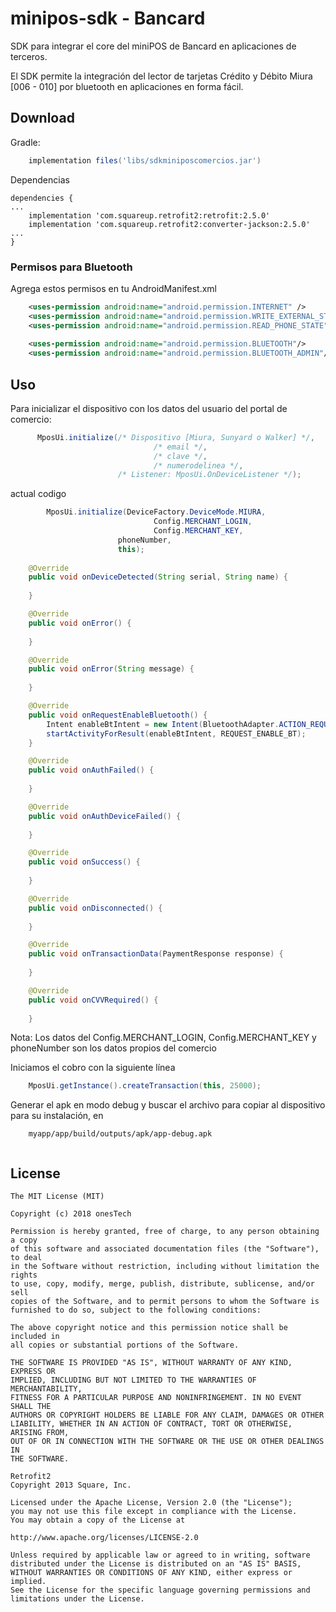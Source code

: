 # minipos-sdk - Bancard
SDK para integrar el core del miniPOS de Bancard en aplicaciones de terceros.

El SDK permite la integración del lector de tarjetas Crédito y Débito Miura [006 - 010] por bluetooth en aplicaciones en forma fácil.

Download
--------

Gradle:
```groovy
    implementation files('libs/sdkminiposcomercios.jar')
```

Dependencias
```
dependencies {
...
    implementation 'com.squareup.retrofit2:retrofit:2.5.0'
    implementation 'com.squareup.retrofit2:converter-jackson:2.5.0'
...
}
```

### Permisos para Bluetooth

Agrega estos permisos en tu AndroidManifest.xml
```xml
    <uses-permission android:name="android.permission.INTERNET" />
    <uses-permission android:name="android.permission.WRITE_EXTERNAL_STORAGE" />
    <uses-permission android:name="android.permission.READ_PHONE_STATE" />
    
    <uses-permission android:name="android.permission.BLUETOOTH"/>
    <uses-permission android:name="android.permission.BLUETOOTH_ADMIN"/>
```

Uso
---
Para inicializar el dispositivo con los datos del usuario del portal de comercio:

``` java
      MposUi.initialize(/* Dispositivo [Miura, Sunyard o Walker] */,
                                /* email */,
                                /* clave */,
                                /* numerodelinea */,
                        /* Listener: MposUi.OnDeviceListener */);
```

actual codigo
``` java
        MposUi.initialize(DeviceFactory.DeviceMode.MIURA,
                                Config.MERCHANT_LOGIN,
                                Config.MERCHANT_KEY,
                        phoneNumber,
                        this);
                        
    @Override
    public void onDeviceDetected(String serial, String name) {
        
    }

    @Override
    public void onError() {
        
    }

    @Override
    public void onError(String message) {
       
    }

    @Override
    public void onRequestEnableBluetooth() {
        Intent enableBtIntent = new Intent(BluetoothAdapter.ACTION_REQUEST_ENABLE);
        startActivityForResult(enableBtIntent, REQUEST_ENABLE_BT);
    }

    @Override
    public void onAuthFailed() {
        
    }

    @Override
    public void onAuthDeviceFailed() {
        
    }

    @Override
    public void onSuccess() {
        
    }

    @Override
    public void onDisconnected() {
        
    }

    @Override
    public void onTransactionData(PaymentResponse response) {
        
    }

    @Override
    public void onCVVRequired() {
        
    }                        
```

Nota: Los datos del Config.MERCHANT_LOGIN, Config.MERCHANT_KEY y phoneNumber son los datos propios del comercio

Iniciamos el cobro con la siguiente línea
```java
    MposUi.getInstance().createTransaction(this, 25000);
```

Generar el apk en modo debug y buscar el archivo para copiar al dispositivo para su instalación, en

```
    myapp/app/build/outputs/apk/app-debug.apk
       
``` 

License
-------

    The MIT License (MIT)

    Copyright (c) 2018 onesTech

    Permission is hereby granted, free of charge, to any person obtaining a copy
    of this software and associated documentation files (the "Software"), to deal
    in the Software without restriction, including without limitation the rights
    to use, copy, modify, merge, publish, distribute, sublicense, and/or sell
    copies of the Software, and to permit persons to whom the Software is
    furnished to do so, subject to the following conditions:

    The above copyright notice and this permission notice shall be included in
    all copies or substantial portions of the Software.

    THE SOFTWARE IS PROVIDED "AS IS", WITHOUT WARRANTY OF ANY KIND, EXPRESS OR
    IMPLIED, INCLUDING BUT NOT LIMITED TO THE WARRANTIES OF MERCHANTABILITY,
    FITNESS FOR A PARTICULAR PURPOSE AND NONINFRINGEMENT. IN NO EVENT SHALL THE
    AUTHORS OR COPYRIGHT HOLDERS BE LIABLE FOR ANY CLAIM, DAMAGES OR OTHER
    LIABILITY, WHETHER IN AN ACTION OF CONTRACT, TORT OR OTHERWISE, ARISING FROM,
    OUT OF OR IN CONNECTION WITH THE SOFTWARE OR THE USE OR OTHER DEALINGS IN
    THE SOFTWARE.
    
    Retrofit2
    Copyright 2013 Square, Inc.

    Licensed under the Apache License, Version 2.0 (the "License");
    you may not use this file except in compliance with the License.
    You may obtain a copy of the License at

    http://www.apache.org/licenses/LICENSE-2.0

    Unless required by applicable law or agreed to in writing, software
    distributed under the License is distributed on an "AS IS" BASIS,
    WITHOUT WARRANTIES OR CONDITIONS OF ANY KIND, either express or implied.
    See the License for the specific language governing permissions and
    limitations under the License.
